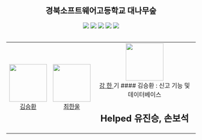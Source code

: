 <div align="center"> 
  
## 경북소프트웨어고등학교 대나무숲


<div>
  <img src="https://img.shields.io/badge/TypeScript-3178C6?style=flat-square&logo=typescript&logoColor=white"/>
  <img src="https://img.shields.io/badge/Nest.js-E0234E?style=flat-square&logo=nestjs&logoColor=white"/>
  <img src="https://img.shields.io/badge/React-61DAFB?style=flat-square&logo=react&logoColor=white"/>
  <img src="https://img.shields.io/badge/Docker-2496ED?style=flat-square&logo=docker&logoColor=white"/>
  <img src="https://img.shields.io/badge/MySQL-4479A1?style=flat-square&logo=mysql&logoColor=white"/>
  
</div>
</br>
<div display="flex">
<table>
  <tr>
    <td align="center">
      <a href="https://github.com/silofn523">
        <img src="https://avatars.githubusercontent.com/silofn523" width="100px" height="100px" />
        <br />
        김승환
      </a>
    </td>
    <td align="center">
      <a href="https://github.com/chaos-0809">
        <img src="https://avatars.githubusercontent.com/chaos-0809" width="100px" height="100px" />
        <br />
        최한울
      </a>
    </td>
     <td align="center">
      <a href="https://github.com/L4VEN">
        <img src="https://avatars.githubusercontent.com/L4VEN" width="100px" height="100px" />
        <br />
        강 한
      </a>
  기
#### 김승환 : 신고 기능 및 데이터베이스 
</br>

## Helped  유진승, 손보석
</div>
